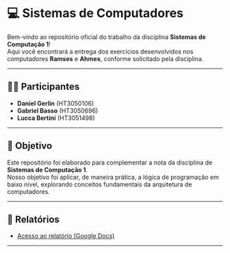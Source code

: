 # 💻 Sistemas de Computadores

Bem-vindo ao repositório oficial do trabalho da disciplina **Sistemas de Computação 1**!  
Aqui você encontrará a entrega dos exercícios desenvolvidos nos computadores **Ramses** e **Ahmes**, conforme solicitado pela disciplina.

---

## 👨‍💻 Participantes

- **Daniel Gerlin** (HT3050106)
- **Gabriel Basso** (HT3050696)
- **Lucca Bertini** (HT3051498)

---

## 🎯 Objetivo

Este repositório foi elaborado para complementar a nota da disciplina de **Sistemas de Computação 1**.  
Nosso objetivo foi aplicar, de maneira prática, a lógica de programação em baixo nível, explorando conceitos fundamentais da arquitetura de computadores.

---

## 📄 Relatórios

- [Acesso ao relatório (Google Docs)](https://docs.google.com/document/d/16H1d4N3nVLHHWmeO_-WNZyjiya6rr3HEGb6-vosmv2o/edit?usp=sharing)

---
